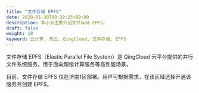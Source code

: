 ```yaml
---
title: "文件存储 EPFS"
date: 2020-01-30T00:39:25+09:00
description: 本小节主要介绍文件存储 EPFS。
draft: false
weight: 10
keyword: 云计算, 青云, QingCloud, 文件存储, EPFS
---
```


文件存储 EPFS（Elastic Parallel File System）是 QingCloud 云平台提供的并行文件系统服务，用于面向超级计算服务等高性能场景。

目前，文件存储 EPFS 仅在济南1区部署。用户可根据需求，在该区域选择开通该服务并创建 EPFS。
